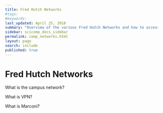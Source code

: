 ```yaml
---
title: Fred Hutch Networks
#tags:
#keywords:
last_updated: April 25, 2018
summary: "Overview of the various Fred Hutch Networks and how to access them"
sidebar: scicomp_docs_sidebar
permalink: comp_networks.html
layout: page
search: include
published: true
---
```


# Fred Hutch Networks

What is the campus network?

What is VPN?

What is Marconi?
